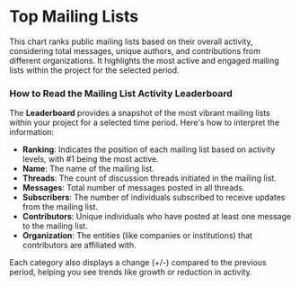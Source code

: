 # Top Mailing Lists

This chart ranks public mailing lists based on their overall activity, considering total messages, unique authors, and contributions from different organizations. It highlights the most active and engaged mailing lists within the project for the selected period.

### How to Read the Mailing List Activity Leaderboard

The **Leaderboard** provides a snapshot of the most vibrant mailing lists within your project for a selected time period. Here's how to interpret the information:

* **Ranking**: Indicates the position of each mailing list based on activity levels, with #1 being the most active.
* **Name**: The name of the mailing list.
* **Threads**: The count of discussion threads initiated in the mailing list.
* **Messages**: Total number of messages posted in all threads.
* **Subscribers**: The number of individuals subscribed to receive updates from the mailing list.
* **Contributors**: Unique individuals who have posted at least one message to the mailing list.
* **Organization**: The entities (like companies or institutions) that contributors are affiliated with.

Each category also displays a change (+/-) compared to the previous period, helping you see trends like growth or reduction in activity.

